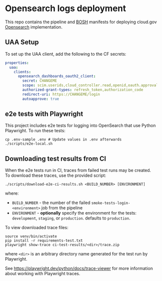 # Opensearch logs deployment

This repo contains the pipeline and [BOSH](https://bosh.io) manifests for deploying cloud.gov [Opensearch](https://opensearch.org/) implementation.

## UAA Setup

To set up the UAA client, add the following to the CF secrets:

```yaml
properties:
  uaa:
    clients:
      opensearch_dashboards_oauth2_client:
        secret: CHANGEME
        scope: scim.userids,cloud_controller.read,openid,oauth.approvals
        authorized-grant-types: refresh_token,authorization_code
        redirect-uri: https://CHANGEME/login
        autoapprove: true
```

## e2e tests with Playwright

This project includes e2e tests for logging into OpenSearch that use Python Playwright. To run these tests:

```shell
cp .env-sample .env # Update values in .env afterwards
./scripts/e2e-local.sh
```

## Downloading test results from CI

When the e2e tests run in CI, traces from failed test runs may be created. To download these traces, use the provided script:

```shell
./scripts/download-e2e-ci-results.sh <BUILD_NUMBER> [ENVIRONMENT]
```

where:

- `BUILD_NUMBER` - the number of the failed `smoke-tests-login-<environment>` job from the pipeline
- `ENVIRONMENT` - **optionally** specify the environment for the tests: `development`, `staging`, or `production`. defaults to `production`.

To view downloaded trace files:

```shell
source venv/bin/activate
pip install -r requirements-test.txt
playwright show-trace ci-test-results/<dir>/trace.zip
```

where `<dir>` is an arbitrary directory name generated for the test run by Playwright.

See <https://playwright.dev/python/docs/trace-viewer> for more information about working with Playwright traces.
